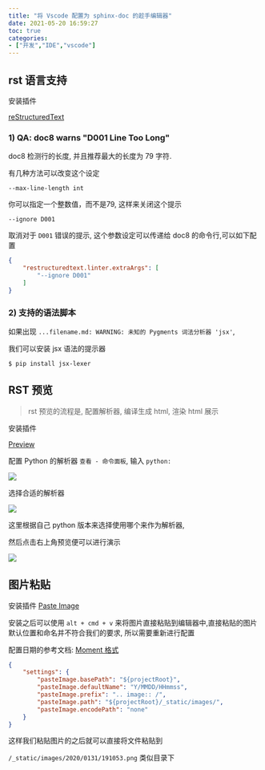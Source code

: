 ```yaml
---
title: "将 Vscode 配置为 sphinx-doc 的趁手编辑器"
date: 2021-05-20 16:59:27
toc: true
categories:
- ["开发","IDE","vscode"]
---
```


## rst 语言支持

安装插件


[reStructuredText](https://marketplace.visualstudio.com/items?itemName=lextudio.restructuredtext)





### 1) QA: doc8 warns "D001 Line Too Long"

doc8 检测行的长度, 并且推荐最大的长度为 79 字符.

有几种方法可以改变这个设定

```
--max-line-length int
```

你可以指定一个整数值，而不是79, 这样来关闭这个提示

```
--ignore D001
```

取消对于 `D001` 错误的提示, 这个参数设定可以传递给 doc8 的命令行,可以如下配置

```json
{
    "restructuredtext.linter.extraArgs": [
        "--ignore D001"
    ]
}
```


### 2) 支持的语法脚本

如果出现 `...filename.md: WARNING: 未知的 Pygments 词法分析器 'jsx'`,


我们可以安装 jsx 语法的提示器

```
$ pip install jsx-lexer
```


## RST 预览

> rst 预览的流程是, 配置解析器, 编译生成 html, 渲染 html 展示


安装插件


[Preview](https://marketplace.visualstudio.com/items?itemName=searKing.preview-vscode)

配置 Python 的解析器 `查看 - 命令面板`, 输入 `python:`

![](https://file.wulicode.com/yuque/202208/04/23/0435rqap0C4V.jpeg)

选择合适的解析器

![](https://file.wulicode.com/yuque/202208/04/23/0436uu0tBmj2.jpeg)

这里根据自己 python 版本来选择使用哪个来作为解析器,


然后点击右上角预览便可以进行演示

![](https://file.wulicode.com/yuque/202208/04/23/0436oOZRzjCC.jpeg)


## 图片粘贴

安装插件 [Paste Image](https://marketplace.visualstudio.com/items?itemName=mushan.vscode-paste-image)

安装之后可以使用 `alt + cmd + v` 来将图片直接粘贴到编辑器中,直接粘贴的图片默认位置和命名并不符合我们的要求, 所以需要重新进行配置

配置日期的参考文档: [Moment 格式](https://momentjs.com/docs/#/displaying/format/)

```json
{
    "settings": {
        "pasteImage.basePath": "${projectRoot}",
        "pasteImage.defaultName": "Y/MMDD/HHmmss",
        "pasteImage.prefix": ".. image:: /",
        "pasteImage.path": "${projectRoot}/_static/images/",
        "pasteImage.encodePath": "none"
    }
}
```

这样我们粘贴图片的之后就可以直接将文件粘贴到


`/_static/images/2020/0131/191053.png` 类似目录下

